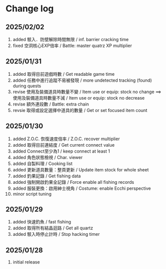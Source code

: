 # Change log

## 2025/02/02
1. added 駭入．防壁解除時間無限 / inf. barrier cracking time
1. fixed 空洞核心EXP倍率 / Battle: master quatrz XP multiplier

## 2025/01/31
1. added 取得目前遊戲時數 / Get readable game time
1. added 任務中進行追蹤不易被發現 / more undetected tracking (found) during quests
1. revise 使用及裝備道具時數量不變 / Item use or equip: stock no change ==> 使用及裝備道具時數量不減 / Item use or equip: stock no decrease
1. revise 額外連段數 / Battle: extra chain
1. revsie 取得或設定選擇中道具的數量 / Get or set focused item count

## 2025/01/30  
1. added Z.O.C. 恢復速度倍率 / Z.O.C. recover multiplier
1. added 取得目前連結度 / Get current connect value
1. added Connect至少為1 / keep connect at least 1
1. added 角色狀態檢視 / Char. viewer
1. added 自製料理 / Cooking list
1. added 更新道具數量：整頁更新 / Update item stock for whole sheet
1. added 釣果記錄 / Get fishing data
1. added 強制開啟釣果全記錄 / Force enable all fishing records
1. added 服裝更換：啟用紳士視角 / Costume: enable Ecchi perspective
1. minor script tuning

## 2025/01/29
1. added 快速釣魚 / fast fishing
1. added 取得所有結晶迴路 / Get all quartz
1. added 駭入時停止計時 / Stop hacking timer

## 2025/01/28  
1. initial release